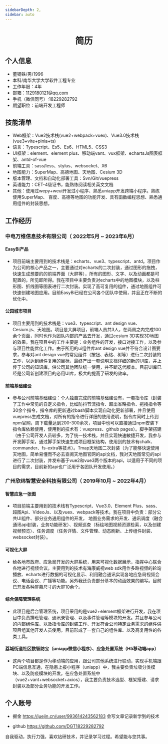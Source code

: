 ```yaml
---
sidebarDepth: 2,
sidebar: auto
---
```

 
 <center>
     <h1>简历</h1>
 </center>




## 个人信息 

* 董钢铁/男/1996
* 本科/南华大学大学软件工程专业
* 工作年限：4年
* 邮箱：1129180121@qq.com
* 手机（微信同号）:18229282792
* 期望职位：前端开发工程师

## 技能清单

* Web框架：Vue2技术栈(vue2+webpack+vuex)、Vue3.0技术栈(vue3+vite+pinia+ts)
* 语言：Typescript、Es5、Es6、HTML5、CSS3
* UI框架：element、element plus、移动端vant、vux框架、echartsJs图表框架、antd-of-vue
* 前端工具：sass/less、stylus、websocket、X6
* 地图能力：SuperMap、高德地图、天地图、Cesium 3D
* 版本管理、文档和自动化部署工具：Svn/Git/vuepress
* 英语能力：CET-4级证书，能熟练阅读相关英文文档
* 其他：使用过wepy+weui开发过小程序、熟悉uniapp开发跨端小程序。熟练使用SuperMap、
  百度、高德等地图的功能开发、具有函数编程思想、熟悉通用组件的封装思想。


## 工作经历

### 中电万维信息技术有限公司（ 2022年5月 ~ 2023年6月）

#### EasyBi产品

* 项目前端主要用到的技术栈是：echarts、vue3、typescript、antd。项目作为公司的核心产品之一，主要通过对echarts的二次封装，通过图形的拖拽，快速生成想要的的前端界面（大屏等），所有的图形、文字、以及动画都是可配置的，所见即所得。我在项目中主要负责对echarts中的地图模块，以及柱形图、折线图等图表进行二次封装。实现了高可复用的组件，通过地图组件可快速创建地图应用。目前EasyBi已经在公司各个团队中使用，并且正在不断的优化中。

#### 公园城市项目

* 项目主要用到的技术栈是：vue3、typescript、ant design vue、Cesium.js、天地图。项目是大屏项目，前端人员共3人，在两周之内完成100余个页面，同时也作为团队内部的产品去开发，通过cesium 3D实现3D地图的效果。我在项目中的工作主要是：业务组件的开发，接口对接工作，以及参与项目性能优化工作。由于所用的ui组件库ant design vue并不符合设计图要求，参与对ant design vue的常见组件（按钮、表格、树等）进行二次封装的工作，以达到组件复用的目标，最终产出一套说明文档详细的新的UI库，并上传于公司的知识库，供公司其他团队统一使用，并不断迭代版本。目前UI库已经是公司新创建项目的必用UI库，极大的提高了研发的效率。

#### 前端基础建设

* 参与公司前端基础建设：个人独自完成的前端基础建设有，一套指令库（封装了工作中常见的自定义指令，比如防抖节流指令、超出省略指令、拖拽指令等30余个指令，指令库的更新通过bash脚本实现自动化更新部署，并且使用vuepress生成文档，对所有的指令进行详细的使用说明，指令库同时上传到npm官网，周下载量达到200-300余次，项目中也可以直接通过npm安装下指令库依赖使用，使用到的技术有：vuepress、github pages）。脚手架搭建（由于公司开发人员较多，为了统一技术栈，并且实现快速敏捷开发，我参与开发脚手架，通过脚手架快速生成项目框架结构，使用到的技术有chalk、commander、fs-extra等技术）。Tmap天地图二次封装（为了能够快速使用天地图，简单易懂而不必去查阅天地图官网的api文档，我对天地图常见的api进行了二次封装，并发布基于vue2和vue3两个版本的api，以适用于不同的项目的需求，目前新的api也广泛用于各团队开发使用。）

### 广州欣纬智慧安全科技有限公司（ 2019年10月 ~ 2022年4月）

#### 智慧应急一张图

* 项目前端主要用到的技术栈有Typescript、Vue3.0、Element Plus、sass、超图Api、VideoJs、以及vuex、webpack等技术。我在项目中负责：部分公共UI组件、部分业务通用组件的开发， 地图业务需求的开发、通讯调度（融合通讯api封装，业务功能研发）、视频巡查（标绘地图视频资源检索，以及创建视频预览）、任务调度（任务详情、文件管理、动态刷新、上传组件封装、 websocket封装）。

#### 可视化大屏

* 给各地市政府、应急局开发的大屏系统，用来可视化数据展示，指挥中心联合各地进行视频会议。主要用到的技术有海康威视web sdk用作多路视频的轮询播放、echarts进行数据的可视化显示、利用融合通讯实现各地应急局视频会议、电话会议、广播等功能。另外我还负责部分基本的动画效果的编写。目前已开发各种屏幕尺寸的大屏10余个。

#### 综合保障管理系统

* 此项目是后台管理系统，项目采用的是vue2+element框架进行开发，我在项目中负责排班管理、通讯录管理、以及事件管理等模块的开发。并且参与公司的内部组件库、以及指令库的封装工作、开发符合公司特定业务需求的组件供项目组其他开发人员使用。目前形成了一套自己的组件库、以及高复用性的各类工具。

#### 荔城街道社区数智防宝（uniapp微信小程序）、应急处置系统（H5移动端app）

* 这两个项目都是作为移动端的应用，跟公司其他系统进行联动，实现手机端跟PC端信息互通，在隐患上报小程序（uniapp）中，我主要负责垃圾分类模块、以及防疫模块的开发。在应急处置系统中（vue2+vant+websocket+axios），我主要负责技术选型、框架搭建、请求封装以及部分业务功能的开发工作。

## 个人账号 

* 掘金  https://juejin.cn/user/993614243562183 会写文章记录新学到的技术

* github https://github.com/DGT18229282792 

自我驱动，执行力强，喜欢钻研技术，并记录学习过程。希望能与您共事。
